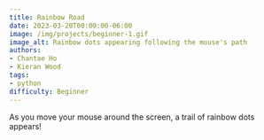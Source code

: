 ```yaml
---
title: Rainbow Road
date: 2023-03-20T00:00:00-06:00
image: /img/projects/beginner-1.gif
image_alt: Rainbow dots appearing following the mouse's path
authors:
- Chantae Ho
- Kieran Wood
tags: 
- python
difficulty: Beginner
---
```


As you move your mouse around the screen, a trail of rainbow dots appears!
